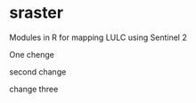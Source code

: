 # sraster

Modules in R for mapping LULC using Sentinel 2

One chenge

second change


change three
